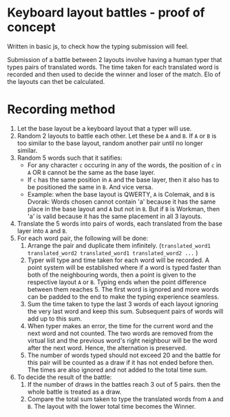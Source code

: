 # Keyboard layout battles - proof of concept

Written in basic js, to check how the typing submission will feel.

Submission of a battle between 2 layouts involve having a human typer that types pairs of translated words. The time taken for each translated word is recorded and then used to decide the winner and loser of the match. Elo of the layouts can thet be calculated.

# Recording method

1. Let the base layout be a keyboard layout that a typer will use.
2. Random 2 layouts to battle each other. Let these be `A` and `B`. If `A` or `B` is too similar to the base layout, random another pair until no longer similar.
3. Random 5 words such that it satifies:
    - For any character `c` occuring in any of the words, the position of `c` in `A` OR `B` cannot be the same as the base layer.
    - If `c` has the same position in `A` and the base layer, then it also has to be positioned the same in `B`. And vice versa.
    - Example: when the base layout is QWERTY, `A` is Colemak, and `B` is Dvorak: Words chosen cannot contain 'a' because it has the same place in the base layout and `A` but not in `B`. But if `B` is Workman, then 'a' is valid because it has the same placement in all 3 layouts.
4. Translate the 5 words into pairs of words, each translated from the base layer into `A` and `B`.
5. For each word pair, the following will be done:
    1. Arrange the pair and duplicate them infinitely. (`translated_word1 translated_word2 translated_word1 translated_word2 ...` )
    2. Typer will type and time taken for each word will be recorded. A point system will be established where if a word is typed faster than both of the neighbouring words, then a point is given to the respective layout `A` or `B`. Typing ends when the point difference between them reaches 5. The first word is ignored and more words can be padded to the end to make the typing experience seamless.
    3. Sum the time taken to type the last 3 words of each layout ignoring the very last word and keep this sum. Subsequent pairs of words will add up to this sum.
    4. When typer makes an error, the time for the current word and the next word and not counted. The two words are removed from the virtual list and the previous word's right neighbour will be the word after the next word. Hence, the alternation is preserved.
    5. The number of words typed should not exceed 20 and the battle for this pair will be counted as a draw if it has not ended before then. The times are also ignored and not added to the total time sum.
6. To decide the result of the battle:
    1. If the number of draws in the battles reach 3 out of 5 pairs. then the whole battle is treated as a draw.
    2. Compare the total sum taken to type the translated words from `A` and `B`. The layout with the lower total time becomes the Winner.
